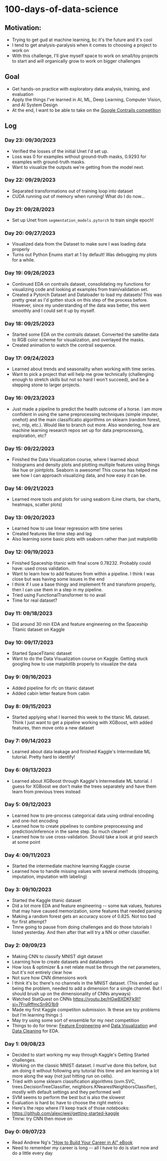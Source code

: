 # 100-days-of-data-science
## Motivation:
* Trying to get gud at machine learning, bc it's the future and it's cool
* I tend to get analysis-paralysis when it comes to choosing a project to work on
* With this challenge, I'll give myself space to work on small/toy projects to start and will organically grow to work on bigger challenges

## Goal
* Get hands-on practice with exploratory data analysis, training, and evaluation
* Apply the things I've learned in AI, ML, Deep Learning, Computer Vision, and AI System Design
* At the end, I want to be able to take on the [Google Contrails competition](https://www.kaggle.com/competitions/google-research-identify-contrails-reduce-global-warming)

## Log
### Day 23: 09/30/2023
* Verified the losses of the initial Unet I'd set up.
* Loss was 0 for examples without ground-truth masks, 0.9293 for examples with ground-truth masks.
* Want to visualize the outputs we're getting from the model next.

### Day 22: 09/29/2023
* Separated transformations out of training loop into dataset
* CUDA running out of memory when running! What do I do now...

### Day 21: 09/28/2023
* Set up Unet from `segmentation_models.pytorch` to train single epoch! 

### Day 20: 09/27/2023
* Visualized data from the Dataset to make sure I was loading data properly
* Turns out Python Enums start at 1 by default! Was debugging my plots for a while.

### Day 19: 09/26/2023
* Continued EDA on contrails dataset, consolidating my functions for visualizing code and looking at examples from train/validation set.
* Created a Pytorch Dataset and Dataloader to load my datasets! This was pretty great as I'd gotten stuck on this step of the process before. However, since my understanding of the data was better, this went smoothly and I could set it up by myself.

### Day 18: 09/25/2023
* Started some EDA on the contrails dataset. Converted the satellite data to RGB color scheme for visualization, and overlayed the masks.
* Created animation to watch the contrail sequence.

### Day 17: 09/24/2023
* Learned about trends and seasonality when working with time series.
* Want to pick a project that will help me grow technically (challenging enough to stretch skills but not so hard I won't succeed), and be a stepping stone to larger projects.

### Day 16: 09/23/2023
* Just made a pipeline to predict the health outcome of a horse. I am more confident in using the same preprocessing techniques (simple imputer, onehot) and the main classificatio algorithms on sklearn (random forest, svc, mlp, etc.). Would like to branch out more. Also wondering, how are machine learning research repos set up for data preprocessing, exploration, etc?

### Day 15: 09/22/2023
* Finished the Data Visualization course, where I learned about histograms and density plots and plotting multiple features using things like hue or jointplots. Seaborn is awesome! This course has helped me see how I can approach visualizing data, and how easy it can be.

### Day 14: 09/21/2023
* Learned more tools and plots for using seaborn (Line charts, bar charts, heatmaps, scatter plots)

### Day 13: 09/20/2023
* Learned how to use linear regression with time series
* Created features like time step and lag
* Also learning some basic plots with seaborn rather than just matplotlib

### Day 12: 09/19/2023
* Finished Spaceship titanic with final score 0.78232. Probably could have: used cross validation.
* Want to learn how to add features from within a pipeline. I think I was close but was having some issues in the end
* I think if I use a base thingy and implement fit and transform properly, then I can use them in a step in my pipeline.
* Tried using FunctionalTransformer to no avail
* Time for real dataset?

### Day 11: 09/18/2023
* Did around 30 min EDA and feature engineering on the Spaceship Titanic dataset on Kaggle

### Day 10: 09/17/2023
* Started SpaceTitanic dataset
* Want to do the Data Visualization course on Kaggle. Getting stuck googling how to use matplotlib properly to visualize the data

### Day 9: 09/16/2023
* Added pipeline for rfc on titanic dataset
* Added cabin letter feature from cabin

### Day 8: 09/15/2023
* Started applying what I learned this week to the titanic ML dataset. Think I just want to get a pipeline working with XGBoost, with added features, then move onto a new dataset

### Day 7: 09/14/2023
* Learned about data leakage and finished Kaggle's Intermediate ML tutorial. Pretty hard to identify!

### Day 6: 09/13/2023
* Learned about XGBoost through Kaggle's Intermediate ML tutorial. I guess for XGBoost we don't make the trees separately and have them learn from previous trees instead

### Day 5: 09/12/2023
* Learned how to pre-process categorical data using ordinal encoding and one-hot encoding
* Learned how to create pipelines to combine preprocessing and prediction/inference in the same step. So much cleaner!
* Learned how to use cross-validation. Should take a look at grid search at some point

### Day 4: 09/11/2023
* Started the intermediate machine learning Kaggle course
* Learned how to handle missing values with several methods (dropping, imputation, imputation with labeling)

### Day 3: 09/10/2023
* Started the Kaggle titanic dataset
* Did a lot more EDA and feature engineering -- some `NaN` values, features that may have caused memorization, some features that needed parsing
* Making a random forest gets an accuracy score of 0.825. Not too bad for first attempt?
* Tmrw going to pause from doing challenges and do those tutorials I listed yesterday. And then after that will try a NN or other classifier.

### Day 2: 09/09/23
* Making CNN to classify MNIST digit dataset
* Learning how to create datasets and dataloaders
* How loss & optimizer & a net relate must be through the net parameters, but it's not entirely clear how
* Not sure how CNN dimensions work
* I think it's bc there's no channels in the MNIST dataset. (This ended up being the problem, needed to add a dimension for a single channel. But I should brush up on the dimensionality of CNNs anyways)
* Watched StatQuest on CNNs https://youtu.be/HGwBXDKFk9I?si=7FruRffmcSn9G1b9
* Made my first Kaggle competiton submission. Ik these are toy problems but I'm learning things :)
* May try using some sort of ensemble for my next competition
* Things to do for tmrw: [Feature Engineering](https://www.kaggle.com/learn/feature-engineering) and [Data Visualization](https://www.kaggle.com/learn/data-visualization) and [Data Cleaning](https://www.kaggle.com/learn/data-cleaning) for EDA.

### Day 1: 09/08/23
* Decided to start working my way through Kaggle's Getting Started challenges.
* Working on the classic MNIST dataset. I must've done this before, but am doing it without following any tutorial this time and am learning a lot more along the way (not just hitting run on cells).
* Tried with some sklearn classification algorithms (svm.SVC, trees.DecisionTreeClassifier, neighbors.KNearestNeighborsClassifier), mostly with default settings and they performed well
* SVM seems to perform the best but is also the slowest
* Evaluation is hard bc have to choose the right metrics
* Here's the repo where I'll keep track of those notebooks: https://github.com/alexcjwei/getting-started-kaggle
* Tmrw: try CNN then move on

### Day 0: 09/07/23
* Read Andrew Ng's ["How to Build Your Career in AI" eBook](https://info.deeplearning.ai/how-to-build-a-career-in-ai-book#MYL-form)
* Need to remember my career is long -- all I have to do is start now and do a little every day

